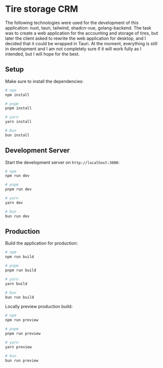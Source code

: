 # Tire storage CRM

The following technologies were used for the development of this application: nuxt, tauri, tailwind, shadcn-vue, golang-backend. The task was to create a web application for the accounting and storage of tires, but later the client asked to rewrite the web application for desktop, and I decided that it could be wrapped in Tauri. At the moment, everything is still in development and I am not completely sure if it will work fully as I intended, but I will hope for the best.

## Setup

Make sure to install the dependencies:

```bash
# npm
npm install

# pnpm
pnpm install

# yarn
yarn install

# bun
bun install
```

## Development Server

Start the development server on `http://localhost:3000`:

```bash
# npm
npm run dev

# pnpm
pnpm run dev

# yarn
yarn dev

# bun
bun run dev
```

## Production

Build the application for production:

```bash
# npm
npm run build

# pnpm
pnpm run build

# yarn
yarn build

# bun
bun run build
```

Locally preview production build:

```bash
# npm
npm run preview

# pnpm
pnpm run preview

# yarn
yarn preview

# bun
bun run preview
```
